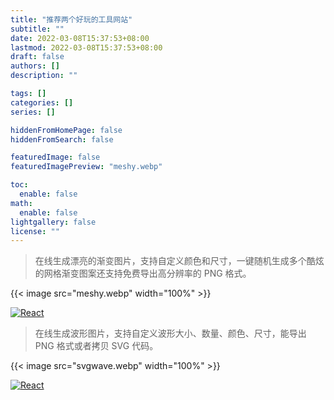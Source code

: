 ```yaml
---
title: "推荐两个好玩的工具网站"
subtitle: ""
date: 2022-03-08T15:37:53+08:00
lastmod: 2022-03-08T15:37:53+08:00
draft: false
authors: []
description: ""

tags: []
categories: []
series: []

hiddenFromHomePage: false
hiddenFromSearch: false

featuredImage: false
featuredImagePreview: "meshy.webp"

toc:
  enable: false
math:
  enable: false
lightgallery: false
license: ""
---
```


> 在线生成漂亮的渐变图片，支持自定义颜色和尺寸，一键随机生成多个酷炫的网格渐变图案还支持免费导出高分辨率的 PNG 格式。

{{< image src="meshy.webp" width="100%" >}}

<p>
  <a href="https://meshgradient.in/" target="_blank"><img alt="React" src="https://img.shields.io/badge/-Mesh·Y-175ddc?style=for-the-badge&logoColor=white" /></a>
</p>

> 在线生成波形图片，支持自定义波形大小、数量、颜色、尺寸，能导出 PNG 格式或者拷贝 SVG 代码。

{{< image src="svgwave.webp" width="100%" >}}

<p>
  <a href="https://svgwave.in/" target="_blank"><img alt="React" src="https://img.shields.io/badge/-Svg%20Wave-175ddc?style=for-the-badge&logoColor=white" /></a>
</p>
